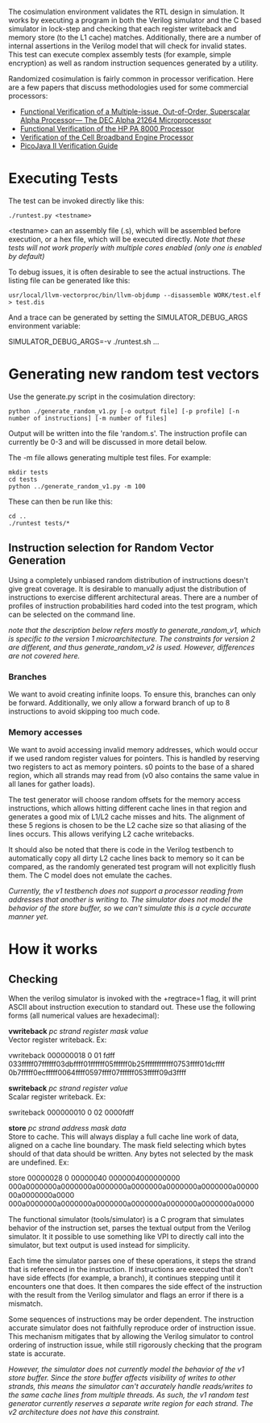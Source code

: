 The cosimulation environment validates the RTL design in simulation.  It
works by executing a program in both the Verilog simulator and the C
based simulator in lock-step and checking that each register writeback
and memory store (to the L1 cache) matches. Additionally, there are a
number of internal assertions in the Verilog model that will check for
invalid states. This test can execute complex assembly tests (for
example, simple encryption) as well as random instruction sequences
generated by a utility.

Randomized cosimulation is fairly common in processor verification. 
Here are a few papers that discuss methodologies used for some
commercial processors:

* [Functional Verification of a Multiple-issue, Out-of-Order, Superscalar Alpha Processor— The DEC Alpha 21264 Microprocessor](http://www.cs.clemson.edu/~mark/464/21264.verification.pdf) 
* [Functional Verification of the HP PA 8000 Processor](http://www.cs.clemson.edu/~mark/464/hp8000.verification.pdf) 
* [Verification of the Cell Broadband Engine Processor](http://www.cs.york.ac.uk/rts/docs/DAC-1964-2006/PAPERS/2006/DAC06/PDFFILES/P0338.PDF) 
* [PicoJava II Verification Guide](http://www1.pldworld.com/@xilinx/html/pds/HDL/picoJava-II/docs/pj2-verif-guide.pdf)

# Executing Tests

The test can be invoked directly like this:

    ./runtest.py <testname>

&lt;testname&gt; can an assembly file (.s), which will be assembled
before execution, or a hex file, which will be executed directly. _Note
that these tests will not work properly with multiple cores enabled
(only one is enabled by default)_

To debug issues, it is often desirable to see the actual instructions.  The listing file can be generated like this:

    usr/local/llvm-vectorproc/bin/llvm-objdump --disassemble WORK/test.elf > test.dis

And a trace can be generated by setting the SIMULATOR_DEBUG_ARGS environment variable:

SIMULATOR_DEBUG_ARGS=-v ./runtest.sh ...

# Generating new random test vectors
 
Use the generate.py script in the cosimulation directory:

    python ./generate_random_v1.py [-o output file] [-p profile] [-n number of instructions] [-m number of files]

Output will be written into the file 'random.s'.  The instruction
profile can currently be 0-3 and will be discussed in more detail below.

The -m file allows generating multiple test files.  For example:

    mkdir tests
    cd tests
    python ../generate_random_v1.py -m 100

These can then be run like this:

    cd ..
    ./runtest tests/*

## Instruction selection for Random Vector Generation
 
Using a completely unbiased random distribution of instructions doesn't give 
great coverage. It is desirable to manually adjust the distribution of 
instructions to exercise different architectural areas. There are a number of 
profiles of instruction probabilities hard coded into the test program, which 
can be selected on the command line.

_note that the description below refers mostly to generate_random_v1, which is specific to 
the version 1 microarchitecture.  The constraints for version 2 are different, and thus
generate_random_v2 is used. However, differences are not covered here._

### Branches
 
We want to avoid creating infinite loops. To ensure this, branches can
only be forward. Additionally, we only allow a forward branch of up to 8
instructions to avoid skipping too much code.

### Memory accesses

We want to avoid accessing invalid memory addresses, which would occur
if we used random register values for pointers. This is handled by
reserving two registers to act as memory pointers.  s0 points to the
base of a shared region, which all strands may read from (v0 also
contains the same value in all lanes for gather loads).

The test generator will choose random offsets for the memory access
instructions, which allows hitting different cache lines in that region
and generates a good mix of L1/L2 cache misses and hits. The alignment
of these 5 regions is chosen to be the L2 cache size so that aliasing of
the lines occurs.  This allows verifying L2 cache writebacks.

It should also be noted that there is code in the Verilog testbench to
automatically copy all dirty L2 cache lines back to memory so it can be
compared, as the randomly generated test program will not explicitly
flush them. The C model does not emulate the caches.

_Currently, the v1 testbench does not support a processor reading from 
addresses that another is writing to.  The simulator does not model the 
behavior of the store buffer, so we can't simulate this is a cycle accurate
manner yet._

# How it works
## Checking
 
When the verilog simulator is invoked with the +regtrace=1 flag, it will
print ASCII  about instruction execution to standard out.  These use the
following forms (all numerical values are hexadecimal):

**vwriteback** _pc_ _strand_ _register_ _mask_ _value_<br> Vector
register writeback.  Ex:

vwriteback 000000018 0 01 fdff
033fffff07ffffff03dbffff01ffffff05ffffff0b25ffffffffffff0753ffff01dcffff
0b7fffff0ecfffff0064ffff0597ffff07ffffff053fffff09d3ffff

**swriteback** _pc_ _strand_ _register_ _value_<br> Scalar register
writeback.  Ex:

swriteback 000000010 0 02 0000fdff

**store** _pc_ _strand_ _address_ _mask_ _data_<br> Store to cache. 
This will always display a full cache line work of data, aligned on a
cache line boundary. The mask field selecting which bytes should of that
data should be written.  Any bytes not selected by the mask are
undefined. Ex:

store 00000028 0 00000040 0000004000000000
000a0000000a0000000a0000000a0000000a0000000a0000000a0000000a0000000a0000
000a0000000a0000000a0000000a0000000a0000000a0000000a0000

The functional simulator (tools/simulator) is a C program that
simulates behavior of the instruction set, parses the textual output
from the Verilog simulator.  It it possible to use something like VPI to
directly call into the simulator, but text output is used instead for
simplicity.

Each time the simulator parses one of these operations, it steps the strand
that is referenced in the instruction.  If instructions are executed
that don't have side effects (for example, a branch), it continues
stepping until it encounters one that does.  It then compares the side
effect of the instruction with the result from the Verilog simulator and
flags an error if there is a mismatch.

Some sequences of instructions may be order dependent. The instruction
accurate simulator does not faithfully reproduce order of instruction
issue. This mechanism mitigates that by allowing the Verilog simulator
to control ordering of instruction issue, while still rigorously
checking that the program state is accurate.

_However, the simulator does not currently model the behavior of the
v1 store buffer. Since the store buffer affects visibility of writes to
other strands, this means the simulator can't accurately handle
reads/writes to the same cache lines from multiple threads. As such, the
v1 random test generator currently reserves a separate write region for
each strand. The v2 architecture does not have this constraint._

